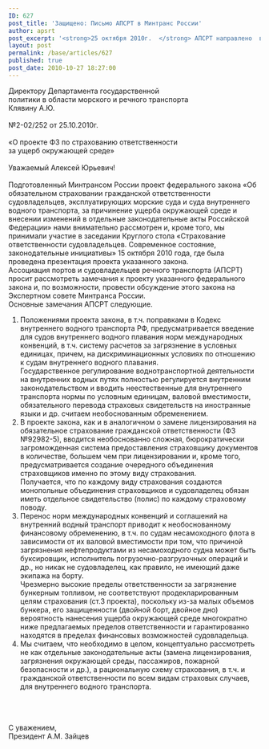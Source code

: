 ```yaml
---
ID: 627
post_title: 'Защищено: Письмо АПСРТ в Минтранс России'
author: apsrt
post_excerpt: '<strong>25 октября 2010г.  </strong> АПСРТ направлено  в Минтранс России письмо №2-02/252 по проекту ФЗ &quot;Об обязательном  страховании гражданской ответственности судовладельцев, эксплуатирующих морские суда и суда внутреннего водного транспорта, за причинение ущерба окружающей среде и внесении изменений в отдельные  законодательные акты Российской Федерации&quot;'
layout: post
permalink: /base/articles/627
published: true
post_date: 2010-10-27 18:27:00
---
```

Директору Департамента государственной <br />
 политики в области морского и речного транспорта<br />
Клявину А.Ю. <br />
<br />
№2-02/252 от 25.10.2010г. <br />
<br />
«О проекте ФЗ по страхованию ответственности <br />
за ущерб окружающей среде»<br />
<br />
Уважаемый Алексей Юрьевич!<br />
<br />
Подготовленный Минтрансом России проект федерального закона «Об обязательном  страховании гражданской ответственности судовладельцев, эксплуатирующих морские суда и суда внутреннего водного транспорта, за причинение ущерба окружающей среде и внесении изменений в отдельные  законодательные акты Российской Федерации» нами внимательно рассмотрен и, кроме того,  мы принимали  участие в заседании Круглого стола «Страхование ответственности судовладельцев. Современное  состояние, законодательные инициативы» 15 октября 2010 года, где была проведена презентация проекта указанного закона.<br />
Ассоциация портов и судовладельцев речного транспорта (АПСРТ) просит рассмотреть  замечания к проекту указанного федерального закона и, по возможности, провести обсуждение этого закона на Экспертном совете Минтранса России.<br />
Основные замечания АПСРТ следующие.<br />
1.	Положениями проекта закона, в т.ч. поправками в Кодекс внутреннего  водного транспорта РФ, предусматривается  введение для судов внутреннего водного  плавания  норм  международных  конвенций, в т.ч. систему расчетов за  загрязнение в условных единицах, причем, на  дискриминационных условиях по отношению к судам внутреннего водного плавания.<br />
Государственное регулирование воднотранспортной деятельности на внутренних водных путях полностью регулируется  внутренним законодательством и вводить неестественные для внутреннего транспорта нормы по  условным единицам, валовой  вместимости, обязательного  перевода страховых  свидетельств на иностранные языки и др. считаем необоснованным обременением.<br />
2.	В проекте закона, как и в аналогичном о замене лицензирования на обязательное  страхование гражданской ответственности (ФЗ №92982-5), вводится  необоснованно сложная, бюрократически загроможденная система предоставления страховщику документов в количестве, большем чем при  лицензировании и, кроме того,  предусматривается создание очередного объединения страховщиков именно по этому виду страхования.<br />
Получается, что по каждому виду страхования создаются монопольные объединения страховщиков и судовладелец обязан иметь  отдельное свидетельство (полис) по каждому страховому поводу.<br />
3.  Перенос норм международных конвенций и соглашений на внутренний водный транспорт приводит к необоснованному финансовому обременению, в т.ч.  по  судам  несамоходного флота в зависимости от их валовой вместимости при том, что  причиной загрязнения  нефтепродуктами из несамоходного судна может быть  буксировщик,  исполнитель погрузочно-разгрузочных операций и др., но никак не судовладелец, как правило, не имеющий даже экипажа на борту. <br />
Чрезмерно высокие пределы ответственности за загрязнение бункерным топливом, не соответствуют продекларированным целям страхования (ст.3 проекта), поскольку из-за малых объемов бункера, его  защищенности (двойной борт, двойное дно) вероятность нанесения ущерба окружающей  среде многократно ниже  предлагаемых пределов ответственности и гарантированно находятся в пределах финансовых возможностей судовладельца.<br />
3.	Мы считаем,  что необходимо в целом, концептуально рассмотреть не как отдельные законодательные акты (замена лицензирования, загрязнения окружающей среды, пассажиров, пожарной безопасности и др.),  а рациональную схему страхования, в т.ч. и гражданской ответственности по всем видам страховых случаев, для внутреннего водного транспорта.<br />
<br />
<br />
<br />
С уважением, <br />
Президент                                                                                 А.М. Зайцев